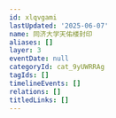 ```yaml
---
id: xlqvgami
lastUpdated: '2025-06-07'
name: 同济大学天佑楼封印
aliases: []
layer: 3
eventDate: null
categoryId: cat_9yUWRRAg
tagIds: []
timelineEvents: []
relations: []
titledLinks: []
---
```


